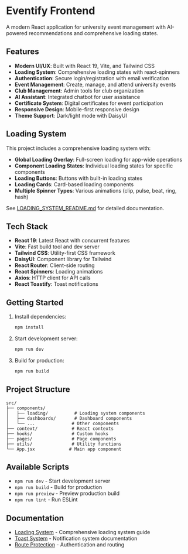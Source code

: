 # Eventify Frontend

A modern React application for university event management with AI-powered recommendations and comprehensive loading states.

## Features

- **Modern UI/UX**: Built with React 19, Vite, and Tailwind CSS
- **Loading System**: Comprehensive loading states with react-spinners
- **Authentication**: Secure login/registration with email verification
- **Event Management**: Create, manage, and attend university events
- **Club Management**: Admin tools for club organization
- **AI Assistant**: Integrated chatbot for user assistance
- **Certificate System**: Digital certificates for event participation
- **Responsive Design**: Mobile-first responsive design
- **Theme Support**: Dark/light mode with DaisyUI

## Loading System

This project includes a comprehensive loading system with:

- **Global Loading Overlay**: Full-screen loading for app-wide operations
- **Component Loading States**: Individual loading states for specific components
- **Loading Buttons**: Buttons with built-in loading states
- **Loading Cards**: Card-based loading components
- **Multiple Spinner Types**: Various animations (clip, pulse, beat, ring, hash)

See [LOADING_SYSTEM_README.md](./LOADING_SYSTEM_README.md) for detailed documentation.

## Tech Stack

- **React 19**: Latest React with concurrent features
- **Vite**: Fast build tool and dev server
- **Tailwind CSS**: Utility-first CSS framework
- **DaisyUI**: Component library for Tailwind
- **React Router**: Client-side routing
- **React Spinners**: Loading animations
- **Axios**: HTTP client for API calls
- **React Toastify**: Toast notifications

## Getting Started

1. Install dependencies:
   ```bash
   npm install
   ```

2. Start development server:
   ```bash
   npm run dev
   ```

3. Build for production:
   ```bash
   npm run build
   ```

## Project Structure

```
src/
├── components/
│   ├── loading/          # Loading system components
│   ├── dashboards/       # Dashboard components
│   └── ...              # Other components
├── context/             # React contexts
├── hooks/               # Custom hooks
├── pages/               # Page components
├── utils/               # Utility functions
└── App.jsx             # Main app component
```

## Available Scripts

- `npm run dev` - Start development server
- `npm run build` - Build for production
- `npm run preview` - Preview production build
- `npm run lint` - Run ESLint

## Documentation

- [Loading System](./LOADING_SYSTEM_README.md) - Comprehensive loading system guide
- [Toast System](./TOAST_SYSTEM_README.md) - Notification system documentation
- [Route Protection](./ROUTE_PROTECTION_README.md) - Authentication and routing
